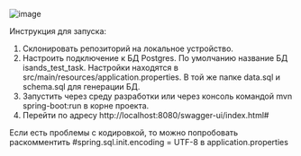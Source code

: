 ![image](https://github.com/ma3xim/isands_test_task/assets/29982333/3d255c1e-5079-41f8-96c1-cc392ae4cbc3)


Инструкция для запуска:
1. Склонировать репозиторий на локальное устройство.
2. Настроить подключение к БД Postgres. По умолчанию название БД isands_test_task. Настройки находятся в src/main/resources/application.properties. В той же папке data.sql и schema.sql для генерации БД.
3. Запустить через среду разработки или через консоль командой mvn spring-boot:run в корне проекта.
4. Перейти по адресу http://localhost:8080/swagger-ui/index.html#

Если есть проблемы с кодировкой, то можно попробовать раскомментить #spring.sql.init.encoding = UTF-8 в application.properties
